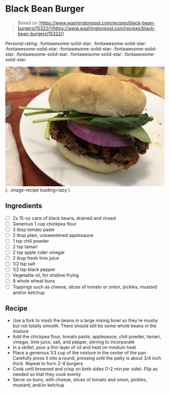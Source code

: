 # Black Bean Burger

> Based on [https://www.washingtonpost.com/recipes/black-bean-burgers/15322/](https://www.washingtonpost.com/recipes/black-bean-burgers/15322/)

<!-- {cts} rating=5; (User can specify rating on scale of 1-5) -->

Personal rating: :fontawesome-solid-star: :fontawesome-solid-star: :fontawesome-solid-star: :fontawesome-solid-star: :fontawesome-solid-star: :fontawesome-solid-star: :fontawesome-solid-star: :fontawesome-solid-star:

<!-- {cte} -->

<!-- {cts} name_image=black_bean_burger.jpeg; (User can specify image name) -->

![black_bean_burger.jpeg](./black_bean_burger.jpeg){: .image-recipe loading=lazy }

<!-- {cte} -->

## Ingredients

- [ ] 2x 15-oz cans of black beans, drained and rinsed
- [ ] Generous 1 cup chickpea flour
- [ ] 3 tbsp tomato paste
- [ ] 2 tbsp plain, unsweetened applesauce
- [ ] 1 tsp chili powder
- [ ] 2 tsp tamari
- [ ] 2 tsp apple cider vinegar
- [ ] 2 tbsp fresh lime juice
- [ ] 1/2 tsp salt
- [ ] 1/2 tsp black pepper
- [ ] Vegetable oil, for shallow frying
- [ ] 8 whole wheat buns
- [ ] Toppings such as cheese, slices of tomato or onion, pickles, mustard and/or ketchup

## Recipe

- Use a fork to mash the beans in a large mixing bowl so they're mushy but not totally smooth. There should still be some whole beans in the mixture
- Add the chickpea flour, tomato paste, applesauce, chili powder, tamari, vinegar, lime juice, salt, and pepper, stirring to incorporate
- In a skillet, pour a thin layer of oil and heat on medium heat
- Place a generous 1/3 cup of the mixture in the center of the pan. Carefully press it into a round, pressing until the patty is about 3/4 inch thick. Repeat to form 2-4 burgers
- Cook until browned and crisp on both sides (1-2 min per side). Flip as needed so that they cook evenly
- Serve on buns, with cheese, slices of tomato and onion, pickles, mustard, and/or ketchup
